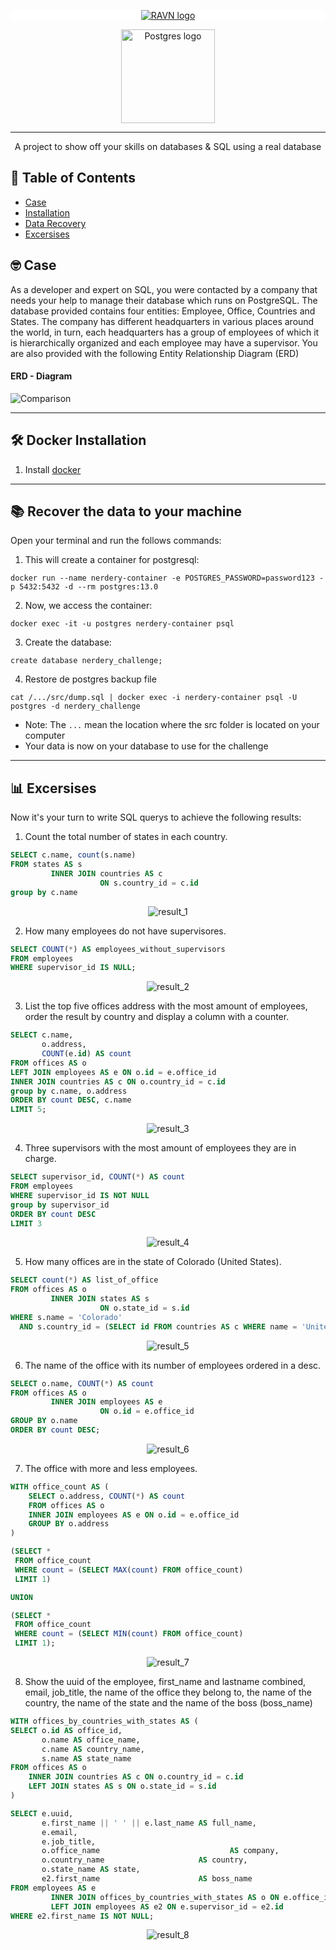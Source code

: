 <p align="center" style="background-color:white">
 <a href="https://www.ravn.co/" rel="noopener">
 <img src="https://www.ravn.co/img/logo-ravn.png" alt="RAVN logo"></a>
</p>
<p align="center">
 <a href="https://www.postgresql.org/" rel="noopener">
 <img src="https://www.postgresql.org/media/img/about/press/elephant.png" alt="Postgres logo" width="150px"></a>
</p>

---

<p align="center">A project to show off your skills on databases & SQL using a real database</p>

## 📝 Table of Contents

- [Case](#case)
- [Installation](#installation)
- [Data Recovery](#data_recovery)
- [Excersises](#excersises)

## 🤓 Case <a name = "case"></a>

As a developer and expert on SQL, you were contacted by a company that needs your help to manage their database which runs on PostgreSQL. The database provided contains four entities: Employee, Office, Countries and States. The company has different headquarters in various places around the world, in turn, each headquarters has a group of employees of which it is hierarchically organized and each employee may have a supervisor. You are also provided with the following Entity Relationship Diagram (ERD)

#### ERD - Diagram <br>

![Comparison](src/ERD.png) <br>

---

## 🛠️ Docker Installation <a name = "installation"></a>

1. Install [docker](https://docs.docker.com/engine/install/)

---

## 📚 Recover the data to your machine <a name = "data_recovery"></a>

Open your terminal and run the follows commands:

1. This will create a container for postgresql:

```
docker run --name nerdery-container -e POSTGRES_PASSWORD=password123 -p 5432:5432 -d --rm postgres:13.0
```

2. Now, we access the container:

```
docker exec -it -u postgres nerdery-container psql
```

3. Create the database:

```
create database nerdery_challenge;
```

4. Restore de postgres backup file

```
cat /.../src/dump.sql | docker exec -i nerdery-container psql -U postgres -d nerdery_challenge
```

- Note: The `...` mean the location where the src folder is located on your computer
- Your data is now on your database to use for the challenge

---

## 📊 Excersises <a name = "excersises"></a>

Now it's your turn to write SQL querys to achieve the following results:

1. Count the total number of states in each country.

```sql
SELECT c.name, count(s.name)
FROM states AS s
         INNER JOIN countries AS c
                    ON s.country_id = c.id
group by c.name
```

<p align="center">
 <img src="src/results/result1.png" alt="result_1"/>
</p>

2. How many employees do not have supervisores.

```sql
SELECT COUNT(*) AS employees_without_supervisors
FROM employees
WHERE supervisor_id IS NULL;
```

<p align="center">
 <img src="src/results/result2.png" alt="result_2"/>
</p>

3. List the top five offices address with the most amount of employees, order the result by country and display a column with a counter.

```SQL
SELECT c.name,
       o.address,
       COUNT(e.id) AS count
FROM offices AS o
LEFT JOIN employees AS e ON o.id = e.office_id
INNER JOIN countries AS c ON o.country_id = c.id
group by c.name, o.address
ORDER BY count DESC, c.name
LIMIT 5;
```

<p align="center">
 <img src="src/results/result3.png" alt="result_3"/>
</p>

4. Three supervisors with the most amount of employees they are in charge.

```sql
SELECT supervisor_id, COUNT(*) AS count
FROM employees
WHERE supervisor_id IS NOT NULL
group by supervisor_id
ORDER BY count DESC
LIMIT 3
```

<p align="center">
 <img src="src/results/result4.png" alt="result_4"/>
</p>

5. How many offices are in the state of Colorado (United States).

```sql
SELECT count(*) AS list_of_office
FROM offices AS o
         INNER JOIN states AS s
                    ON o.state_id = s.id
WHERE s.name = 'Colorado'
  AND s.country_id = (SELECT id FROM countries AS c WHERE name = 'United States');
```

<p align="center">
 <img src="src/results/result5.png" alt="result_5"/>
</p>

6. The name of the office with its number of employees ordered in a desc.

```SQL
SELECT o.name, COUNT(*) AS count
FROM offices AS o
         INNER JOIN employees AS e
                    ON o.id = e.office_id
GROUP BY o.name
ORDER BY count DESC;
```

<p align="center">
 <img src="src/results/result6.png" alt="result_6"/>
</p>

7. The office with more and less employees.

```sql
WITH office_count AS (
    SELECT o.address, COUNT(*) AS count
    FROM offices AS o
    INNER JOIN employees AS e ON o.id = e.office_id
    GROUP BY o.address
)

(SELECT *
 FROM office_count
 WHERE count = (SELECT MAX(count) FROM office_count)
 LIMIT 1)

UNION

(SELECT *
 FROM office_count
 WHERE count = (SELECT MIN(count) FROM office_count)
 LIMIT 1);
```

<p align="center">
 <img src="src/results/result7.png" alt="result_7"/>
</p>

8. Show the uuid of the employee, first_name and lastname combined, email, job_title, the name of the office they belong to, the name of the country, the name of the state and the name of the boss (boss_name)

```sql
WITH offices_by_countries_with_states AS (
SELECT o.id AS office_id,
       o.name AS office_name,
       c.name AS country_name,
       s.name AS state_name
FROM offices AS o
    INNER JOIN countries AS c ON o.country_id = c.id
    LEFT JOIN states AS s ON o.state_id = s.id
)

SELECT e.uuid,
       e.first_name || ' ' || e.last_name AS full_name,
       e.email,
       e.job_title,
       o.office_name                             AS company,
       o.country_name                     AS country,
       o.state_name AS state,
       e2.first_name                      AS boss_name
FROM employees AS e
         INNER JOIN offices_by_countries_with_states AS o ON e.office_id = o.office_id
         LEFT JOIN employees AS e2 ON e.supervisor_id = e2.id
WHERE e2.first_name IS NOT NULL;
```

<p align="center">
 <img src="src/results/result8.png" alt="result_8"/>
</p>
